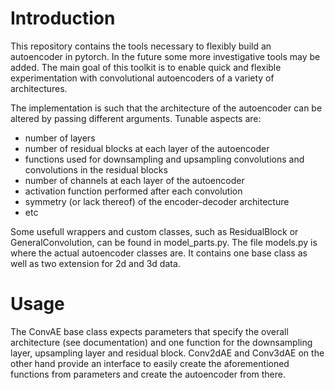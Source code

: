 # Introduction
This repository contains the tools necessary to flexibly build an autoencoder in pytorch. In the future some more investigative tools may be added. The main goal of this toolkit is to enable quick and flexible experimentation with convolutional autoencoders of a variety of architectures.

The implementation is such that the architecture of the autoencoder can be altered by passing different arguments. Tunable aspects are:
- number of layers
- number of residual blocks at each layer of the autoencoder
- functions used for downsampling and upsampling convolutions and convolutions in the residual blocks
- number of channels at each layer of the autoencoder
- activation function performed after each convolution
- symmetry (or lack thereof) of the encoder-decoder architecture
- etc

Some usefull wrappers and custom classes, such as ResidualBlock or GeneralConvolution, can be found in model_parts.py.
The file models.py is where the actual autoencoder classes are. It contains one base class as well as two extension for 2d and 3d data.

# Usage
The ConvAE base class expects parameters that specify the overall architecture (see documentation) and one function for the downsampling layer, upsampling layer and residual block.
Conv2dAE and Conv3dAE on the other hand provide an interface to easily create the aforementioned functions from parameters and create the autoencoder from there.
